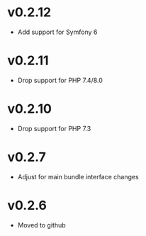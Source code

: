 # v0.2.12

* Add support for Symfony 6

# v0.2.11

* Drop support for PHP 7.4/8.0

# v0.2.10

* Drop support for PHP 7.3

# v0.2.7

* Adjust for main bundle interface changes

# v0.2.6

* Moved to github